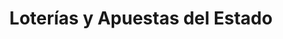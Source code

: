 ---
title: "Loterías y Apuestas del Estado"
url: /lleida/loterias-y-apuestas-del-estado-carrer-de-lluis-companys/
shop: lotería
---